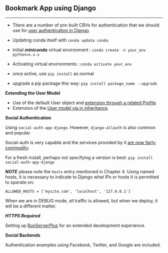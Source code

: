 ## Bookmark App using Django

---

* There are a number of pre-built CBVs for authentication that we should use for [user authentication in Django](https://docs.djangoproject.com/en/3.1/topics/auth/).

* Updating conda itself with `conda update conda`
* Initial ***miniconda*** virtual environment : `conda create -n your_env python=x.x.x`
* Activating virtual environments : `conda activate your_env`
* once active, use `pip install` as normal
* upgrade a pip package this way: `pip install package_name --upgrade`

**Extending the User Model**

* Use of the default User object and [extension through a related Profile](https://docs.djangoproject.com/en/3.0/topics/auth/customizing/#extending-the-existing-user-model)
* Extension of the [User model via in inheritance](https://docs.djangoproject.com/en/3.0/topics/auth/customizing/#substituting-a-custom-user-model).


**Social Authentication**

Using `social-auth-app-django`.  However, `django-allauth` is also common and popular. 

Social-auth is very capable and the services provided by it [are now fairly commodity](https://python-social-auth.readthedocs.io/en/latest/backends/index.html#supported-backends).

For a fresh install, perhaps not specifying a version is best: `pip install social-auth-app-django`

***NOTE*** please note the `hosts` entry mentioned in Chapter 4. 
Using named hosts, it is necessary to indicate to Django what IPs or hosts it is permitted to operate on:

`ALLOWED_HOSTS = ['mysite.com', 'localhost', '127.0.0.1']`

When we are in DEBUG mode, all traffic is allowed, but when we deploy, it will be a different matter.

***HTTPS Required***

Setting up [RunServerPlus]() for an extended development experience.

**Social Backends**

Authentication examples using Facebook, Twitter, and Google are included.
